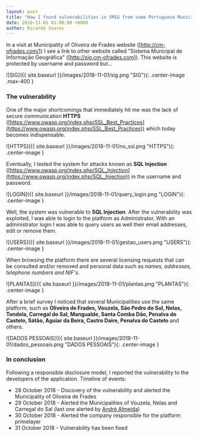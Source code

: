 ```yaml
---
layout: post
title: "How I found vulnerabilities in SMIG from some Portuguese Municipalities"
date: 2018-11-01 01:00:00 +0000
author: Ricardo Soares
---
```

In a visit at Municipality of Oliveira de Frades website ([http://cm-ofrades.com/]) I see a link to other website called "Sistema Municipal de Informação Geográfica" ([http://sig.cm-ofrades.com]). This website is protected by username and password but...

![SIG]({{ site.baseurl }}/images/2018-11-01/sig.png "SIG"){: .center-image .max-400 }

### The vulnerability
One of the major shortcomings that immediately hit me was the lack of secure communication **HTTPS** ([https://www.owasp.org/index.php/SSL_Best_Practices](https://www.owasp.org/index.php/SSL_Best_Practices)) which today becomes indispensable.

![HTTPS]({{ site.baseurl }}/images/2018-11-01/no_ssl.png "HTTPS"){: .center-image }

Eventually, I tested the system for attacks known as **SQL Injection** ([https://www.owasp.org/index.php/SQL_Injection](https://www.owasp.org/index.php/SQL_Injection)) in the username and password.

![LOGIN]({{ site.baseurl }}/images/2018-11-01/query_login.png "LOGIN"){: .center-image }


Well, the system was vulnerable to **SQL Injection**. After the vulnerability was exploited, I was able to login to the platform as Administrator.
With an administrator login I was able to query users as well their email addresses, edit or remove them.

![USERS]({{ site.baseurl }}/images/2018-11-01/gestao_users.png "USERS"){: .center-image }


When browsing the platform there are several licensing requests that can be consulted and/or removed and personal data such as _names, addresses, telephone numbers and NIF's_.

![PLANTAS]({{ site.baseurl }}/images/2018-11-01/plantas.png "PLANTAS"){: .center-image }


After a brief survey I noticed that several Municipalities use the same platform, such as **Oliveira de Frades, Vouzela, São Pedro do Sul, Nelas, Tondela, Carregal do Sal, Mangualde, Santa Comba Dão, Penalva do Castelo, Sátão, Aguiar da Beira, Castro Daire, Penalva do Castelo** and others.

![DADOS PESSOAIS]({{ site.baseurl }}/images/2018-11-01/dados_pessoais.png "DADOS PESSOAIS"){: .center-image }


### In conclusion
Following a responsible disclosure model, I reported the vulnerability to the developers of the application. Timeline of events:
* 28 October 2018 - Discovery of the vulnerability and alerted the Municipality of Oliveira de Frades
* 29 October 2018 - Alerted the Municipalities of Vouzela, Nelas and Carregal do Sal (last one alerted by [André Almeida](https://andre-almeida.pt))
* 30 October 2018 - Alerted the company responsible for the platform primelayer
* 31 October 2018 - Vulnerability has been fixed

[http://cm-ofrades.com/]: http://cm-ofrades.com
[http://sig.cm-ofrades.com]: http://sig.cm-ofrades.com

